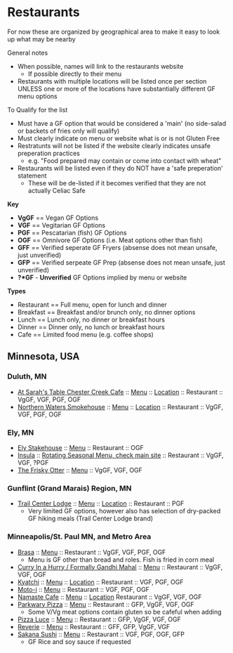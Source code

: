 # Restaurants

For now these are organized by geographical area to make it easy to look up what may be nearby

General notes
* When possible, names will link to the restaurants website
  * If possible directly to their menu
* Restaurants with multiple locations will be listed once per section UNLESS one or more of the locations have substantially different GF menu options

To Qualify for the list

* Must have a GF option that would be considered a 'main' (no side-salad or backets of fries only will qualify)
* Must clearly indicate on menu or website what is or is not Gluten Free
* Restratunts will not be listed if the website clearly indicates unsafe preperation practices
  * e.g. "Food prepared may contain or come into contact with wheat"
* Restaurants will be listed even if they do NOT have a 'safe preperation' statement
  * These will be de-listed if it becomes verified that they are not actually Celiac Safe

**Key**

* **VgGF** == Vegan GF Options
* **VGF** == Vegitarian GF Options
* **PGF** == Pescatarian (fish) GF Options
* **OGF** == Omnivore GF Options (i.e. Meat options other than fish)
* **GFF** == Verified seperate GF Fryers (absense does not mean unsafe, just unverified)
* **GFP** == Verified serpeate GF Prep (absense does not mean unsafe, just unverified)
* **?\*GF** - **Unverified** GF Options implied by menu or website

**Types**

* Restaurant == Full menu, open for lunch and dinner
* Breakfast == Breakfast and/or brunch only, no dinner options
* Lunch == Lunch only, no dinner or breakfast hours
* Dinner == Dinner only, no lunch or breakfast hours
* Cafe == Limited food menu (e.g. coffee shops)

## Minnesota, USA

### Duluth, MN

- [At Sarah's Table Chester Creek Cafe](https://www.astccc.net/) :: [Menu](https://www.astccc.net/menus/) :: [Location](https://osm.org/go/WqzBJY7LP?way=745157640) :: Restaurant :: VgGF, VGF, PGF, OGF
- [Northern Waters Smokehouse](https://northernwaterssmokehaus.com/) :: [Menu](https://nwsmokehaus.revelup.online/store/1/category/1/subcategory/10) :: [Location](https://osm.org/go/WqzASNgHq?node=1489708269) :: Restaurant :: VgGF, VGF, PGF, OGF

### Ely, MN

- [Ely Stakehouse](https://elysteakhouse.com/) :: [Menu](https://elysteakhouse.com/menu) :: Restaurant :: OGF
- [Insula](https://www.insularestaurant.com/) :: [Rotating Seasonal Menu, check main site](https://www.insularestaurant.com/) :: Restaurant :: VgGF, VGF, ?PGF
- [The Frisky Otter](https://friskyotterely.com/) :: [Menu](https://friskyotterely.com/gourmet-sandwiches) :: VgGF, VGF, OGF

### Gunflint (Grand Marais) Region, MN

- [Trail Center Lodge](https://www.trailcenterlodge.com/) :: [Menu](https://www.trailcenterlodge.com/about-4) :: [Location](https://osm.org/go/WrqZh13XJ?way=450241446) :: Restaurant :: PGF
  - Very limited GF options, however also has selection of dry-packed GF hiking meals (Trail Center Lodge brand)

### Minneapolis/St. Paul MN, and Metro Area

- [Brasa](https://www.brasa.us/) :: [Menu](https://brasarotisserie.toast.site/order) :: Restaurant :: VgGF, VGF, PGF, OGF
  - Menu is GF other than bread and roles.  Fish is fried in corn meal
- [Curry In a Hurry / Formally Gandhi Mahal](https://www.curryinahurrymn.com/) :: [Menu](https://www.curryinahurrymn.com/menu) :: Restaurant :: VgGF, VGF, OGF
- [Kyatchi](https://kyatchi.com/#) :: [Menu](https://kyatchi.com/minneapolis-kingfield-kyatchi-food-menu) :: [Location](https://osm.org/go/T~fcygnKO?node=4102990301) :: Restaurant :: VGF, PGF, OGF
- [Moto-i](https://moto-i.com/) :: [Menu](https://order.toasttab.com/online/moto-i) :: Restaurant :: VGF, PGF, OGF
- [Namaste Cafe](https://www.namastecafemn.com/) :: [Menu](https://www.namastecafemn.com/menu) :: [Location](https://osm.org/go/T~fdKrj9F?way=88444150) Restaurant :: VgGF, VGF, OGF
- [Parkwary Pizza](https://www.parkwaypizzamn.com/) :: [Menu](https://www.parkwaypizzamn.com/menu) :: Restaurant :: GFP, VgGF, VGF, OGF
    - Some V/Vg meat options contain gluten so be cafeful when adding
- [Pizza Luce](https://pizzaluce.com/) :: [Menu](https://pizzaluce.com/delivery) :: Restaurant :: GFP, VgGF, VGF, OGF
- [Reverie](https://www.reveriempls.com/) :: [Menu](https://www.reveriempls.com/menus-1) :: Restaurant :: GFF, GFP, VgGF, VGF
- [Sakana Sushi](https://www.sakanastpaul.com/) :: [Menu](https://www.sakanastpaul.com/) :: Restaurant :: VGF, PGF, OGF, GFP
    - GF Rice and soy sauce if requested
